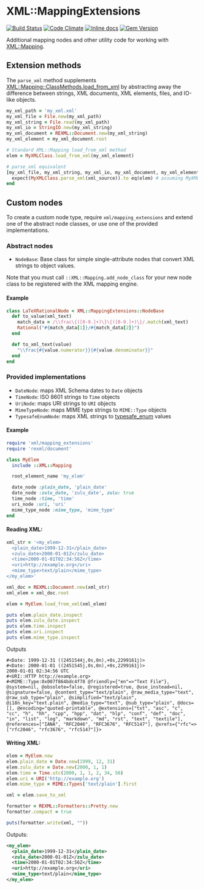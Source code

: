 # XML::MappingExtensions

[![Build Status](https://travis-ci.org/dmolesUC3/xml-mapping_extensions.svg?branch=master)](https://travis-ci.org/dmolesUC3/xml-mapping_extensions)
[![Code Climate](https://codeclimate.com/github/dmolesUC3/xml-mapping_extensions.svg)](https://codeclimate.com/github/dmolesUC3/xml-mapping_extensions)
[![Inline docs](http://inch-ci.org/github/dmolesUC3/xml-mapping_extensions.svg)](http://inch-ci.org/github/dmolesUC3/xml-mapping_extensions)
[![Gem Version](https://img.shields.io/gem/v/xml-mapping_extensions.svg)](https://github.com/dmolesUC3/xml-mapping_extensions/releases)

Additional mapping nodes and other utility code for working with
[XML::Mapping](http://multi-io.github.io/xml-mapping/).

## Extension methods

The `parse_xml` method supplements
[XML::Mapping::ClassMethods.load_from_xml](http://www.rubydoc.info/github/multi-io/xml-mapping/master/XML/Mapping/ClassMethods#load_from_xml-instance_method)
by abstracting away the difference between strings, XML documents, XML elements,
files, and IO-like objects.

```ruby
my_xml_path = 'my_xml.xml'
my_xml_file = File.new(my_xml_path)
my_xml_string = File.read(my_xml_path)
my_xml_io = StringIO.new(my_xml_string)
my_xml_document = REXML::Document.new(my_xml_string)
my_xml_element = my_xml_document.root

# Standard XML::Mapping load_from_xml method
elem = MyXMLClass.load_from_xml(my_xml_element)

# parse_xml equivalent
[my_xml_file, my_xml_string, my_xml_io, my_xml_document, my_xml_element].each do |xml_source|
  expect(MyXMLClass.parse_xml(xml_source)).to eq(elem) # assuming MyXMLClass implements ==
end
```

## Custom nodes

To create a custom node type, require `xml/mapping_extensions` and extend one of
the abstract node classes, or use one of the provided implementations.

### Abstract nodes

- `NodeBase`: Base class for simple single-attribute nodes that
   convert XML strings to object values.

Note that you must call `::XML::Mapping.add_node_class` for your new node class
to be registered with the XML mapping engine.

#### Example

```ruby
class LaTeXRationalNode < XML::MappingExtensions::NodeBase
  def to_value(xml_text)
    match_data = /\\frac\{([0-9.]+)\}\{([0-9.]+)\}/.match(xml_text)
    Rational("#{match_data[1]}/#{match_data[2]}")
  end

  def to_xml_text(value)
    "\\frac{#{value.numerator}}{#{value.denominator}}"
  end
end
```

### Provided implementations

- `DateNode`: maps XML Schema dates to `Date` objects
- `TimeNode`: ISO 8601 strings to `Time` objects
- `UriNode`: maps URI strings to `URI` objects
- `MimeTypeNode`: maps MIME type strings to `MIME::Type` objects
- `TypesafeEnumNode`: maps XML strings to [typesafe_enum](https://github.com/dmolesUC3/typesafe_enum) values

#### Example

```ruby
require 'xml/mapping_extensions'
require 'rexml/document'

class MyElem
  include ::XML::Mapping

  root_element_name 'my_elem'

  date_node :plain_date, 'plain_date'
  date_node :zulu_date, 'zulu_date', zulu: true
  time_node :time, 'time'
  uri_node :uri, 'uri'
  mime_type_node :mime_type, 'mime_type'
end
```

#### Reading XML:

```ruby
xml_str = '<my_elem>
  <plain_date>1999-12-31</plain_date>
  <zulu_date>2000-01-01Z</zulu_date>
  <time>2000-01-01T02:34:56Z</time>
  <uri>http://example.org</uri>
  <mime_type>text/plain</mime_type>
</my_elem>'

xml_doc = REXML::Document.new(xml_str)
xml_elem = xml_doc.root

elem = MyElem.load_from_xml(xml_elem)

puts elem.plain_date.inspect
puts elem.zulu_date.inspect
puts elem.time.inspect
puts elem.uri.inspect
puts elem.mime_type.inspect
```

Outputs

```
#<Date: 1999-12-31 ((2451544j,0s,0n),+0s,2299161j)>
#<Date: 2000-01-01 ((2451545j,0s,0n),+0s,2299161j)>
2000-01-01 02:34:56 UTC
#<URI::HTTP http://example.org>
#<MIME::Type:0x007f864bdc4f78 @friendly={"en"=>"Text File"}, @system=nil, @obsolete=false, @registered=true, @use_instead=nil, @signature=false, @content_type="text/plain", @raw_media_type="text", @raw_sub_type="plain", @simplified="text/plain", @i18n_key="text.plain", @media_type="text", @sub_type="plain", @docs=[], @encoding="quoted-printable", @extensions=["txt", "asc", "c", "cc", "h", "hh", "cpp", "hpp", "dat", "hlp", "conf", "def", "doc", "in", "list", "log", "markdown", "md", "rst", "text", "textile"], @references=["IANA", "RFC2046", "RFC3676", "RFC5147"], @xrefs={"rfc"=>["rfc2046", "rfc3676", "rfc5147"]}>
```

#### Writing XML:

```ruby
elem = MyElem.new
elem.plain_date = Date.new(1999, 12, 31)
elem.zulu_date = Date.new(2000, 1, 1)
elem.time = Time.utc(2000, 1, 1, 2, 34, 56)
elem.uri = URI('http://example.org')
elem.mime_type = MIME::Types['text/plain'].first

xml = elem.save_to_xml

formatter = REXML::Formatters::Pretty.new
formatter.compact = true

puts(formatter.write(xml, ""))
```

Outputs:

```xml
<my_elem>
  <plain_date>1999-12-31</plain_date>
  <zulu_date>2000-01-01Z</zulu_date>
  <time>2000-01-01T02:34:56Z</time>
  <uri>http://example.org</uri>
  <mime_type>text/plain</mime_type>
</my_elem>
```
